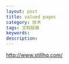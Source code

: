 ```yaml
---
layout: post
title: valued pages
category: 技术
tags: 文档链接
keywords: 
description: 
---
```



http://www.stillhq.com/